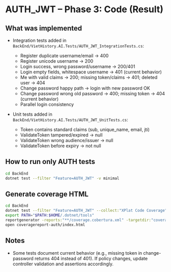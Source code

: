 # AUTH_JWT – Phase 3: Code (Result)

## What was implemented
- Integration tests added in `BackEnd/VietHistory.AI.Tests/AUTH_JWT_IntegrationTests.cs`:
  - Register duplicate username/email → 400
  - Register unicode username → 200
  - Login success, wrong password/username → 200/401
  - Login empty fields, whitespace username → 401 (current behavior)
  - Me with valid claims → 200; missing token/claims → 401; deleted user → 404
  - Change password happy path → login with new password OK
  - Change password wrong old password → 400; missing token → 404 (current behavior)
  - Parallel login consistency

- Unit tests added in `BackEnd/VietHistory.AI.Tests/AUTH_JWT_UnitTests.cs`:
  - Token contains standard claims (sub, unique_name, email, jti)
  - ValidateToken tampered/expired → null
  - ValidateToken wrong audience/issuer → null
  - ValidateToken before expiry → not null

## How to run only AUTH tests
```bash
cd BackEnd
dotnet test --filter "Feature=AUTH_JWT" -v minimal
```

## Generate coverage HTML
```bash
cd BackEnd
dotnet test --filter "Feature=AUTH_JWT" --collect:"XPlat Code Coverage" -v minimal || true
export PATH="$PATH:$HOME/.dotnet/tools"
reportgenerator -reports:"**/coverage.cobertura.xml" -targetdir:"coveragereport-auth" "-reporttypes:Html;HtmlSummary"
open coveragereport-auth/index.html
```

## Notes
- Some tests document current behavior (e.g., missing token in change-password returns 404 instead of 401). If policy changes, update controller validation and assertions accordingly.
